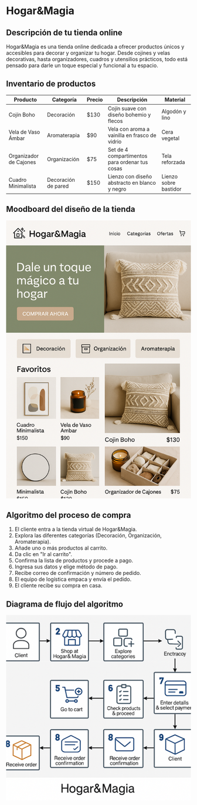 # Hogar&Magia

## Descripción de tu tienda online
Hogar&Magia es una tienda online dedicada a ofrecer productos únicos y accesibles para decorar y organizar tu hogar. Desde cojines y velas decorativas, hasta organizadores, cuadros y utensilios prácticos, todo está pensado para darle un toque especial y funcional a tu espacio.

## Inventario de productos

| Producto                  | Categoría           | Precio | Descripción                                      | Material               |
|---------------------------|---------------------|--------|--------------------------------------------------|------------------------|
| Cojín Boho                | Decoración          | $130   | Cojín suave con diseño bohemio y flecos          | Algodón y lino         |
| Vela de Vaso Ámbar        | Aromaterapia        | $90    | Vela con aroma a vainilla en frasco de vidrio    | Cera vegetal           |
| Organizador de Cajones    | Organización        | $75    | Set de 4 compartimentos para ordenar tus cosas   | Tela reforzada         |
| Cuadro Minimalista        | Decoración de pared | $150   | Lienzo con diseño abstracto en blanco y negro    | Lienzo sobre bastidor  |

## Moodboard del diseño de la tienda
![Moodboard](IMG/moodboard.png)

## Algoritmo del proceso de compra

1. El cliente entra a la tienda virtual de Hogar&Magia.
2. Explora las diferentes categorías (Decoración, Organización, Aromaterapia).
3. Añade uno o más productos al carrito.
4. Da clic en "Ir al carrito".
5. Confirma la lista de productos y procede a pago.
6. Ingresa sus datos y elige método de pago.
7. Recibe correo de confirmación y número de pedido.
8. El equipo de logística empaca y envía el pedido.
9. El cliente recibe su compra en casa.

## Diagrama de flujo del algoritmo
![Diagrama de flujo](IMG/MapaFlujjo.png)